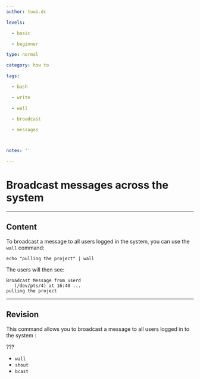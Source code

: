 ```yaml
---
author: tuwi.dc

levels:

  - basic

  - beginner

type: normal

category: how to

tags:

  - bash

  - write

  - wall

  - broadcast

  - messages



notes: ''

---
```


# Broadcast messages across the system

---

## Content

To broadcast a message to all users logged in the system, you can use the `wall` command:

```
echo "pulling the project" | wall
```

The users will then see:

```
Broadcast Message from userd
   (/dev/pts/4) at 16:40 ...
pulling the project
```

---

## Revision

This command allows you to broadcast a message to all users logged in to the system :

???

- `wall`
- `shout`
- `bcast`
